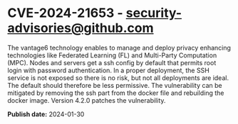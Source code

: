 # CVE-2024-21653 - security-advisories@github.com

The vantage6 technology enables to manage and deploy privacy enhancing technologies like Federated Learning (FL) and Multi-Party Computation (MPC).  Nodes and servers get a ssh config by default that permits root login with password authentication. In a proper deployment, the SSH service is not exposed so there is no risk, but not all deployments are ideal. The default should therefore be less permissive.  The vulnerability can be mitigated by removing the ssh part from the docker file and rebuilding the docker image.  Version 4.2.0 patches the vulnerability.

**Publish date:** 2024-01-30
